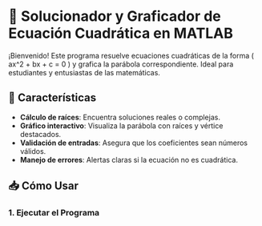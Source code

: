 # 🎯 Solucionador y Graficador de Ecuación Cuadrática en MATLAB

¡Bienvenido! Este programa resuelve ecuaciones cuadráticas de la forma \( ax^2 + bx + c = 0 \) y grafica la parábola correspondiente. Ideal para estudiantes y entusiastas de las matemáticas.

## 🌟 Características
- **Cálculo de raíces**: Encuentra soluciones reales o complejas.
- **Gráfico interactivo**: Visualiza la parábola con raíces y vértice destacados.
- **Validación de entradas**: Asegura que los coeficientes sean números válidos.
- **Manejo de errores**: Alertas claras si la ecuación no es cuadrática.

## 📥 Cómo Usar
### 1. Ejecutar el Programa